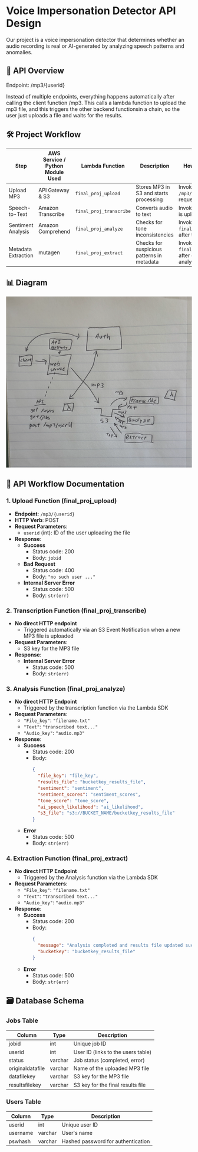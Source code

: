 # Voice Impersonation Detector API Design

Our project is a voice impersonation detector that determines whether an audio recording is real or AI-generated by analyzing speech patterns and anomalies. 

## 🚀 API Overview
Endpoint: /mp3/{userid}

Instead of multiple endpoints, everything happens automatically after calling the client function /mp3. This calls a lambda function to upload the mp3 file, and this triggers the other backend functionsin a chain, so the user just uploads a file and waits for the results. 

## 🛠️ Project Workflow

| Step                | AWS Service / Python Module Used | Lambda Function        | Description                                | How is it Invoked?                                 |
|---------------------|----------------------------------|------------------------|--------------------------------------------|-----------------------------------------------------|
| Upload MP3          | API Gateway & S3                 | `final_proj_upload`    | Stores MP3 in S3 and starts processing     | Invoked via `/mp3/{userid}` POST request            |
| Speech-to-Text      | Amazon Transcribe                | `final_proj_transcribe`| Converts audio to text                     | Invoked when an MP3 is uploaded to S3               |
| Sentiment Analysis  | Amazon Comprehend                | `final_proj_analyze`   | Checks for tone inconsistencies            | Invoked by `final_proj_transcribe` after transcription |
| Metadata Extraction | mutagen                          | `final_proj_extract`   | Checks for suspicious patterns in metadata | Invoked by `final_proj_analyze` after sentiment analysis |

## 📊 Diagram
![API Design Diagram](APIDesign.png)

## 🔄 API Workflow Documentation

### 1. Upload Function (final_proj_upload)
- **Endpoint**: `/mp3/{userid}`
- **HTTP Verb**: POST
- **Request Parameters**:
  - `userid` (int): ID of the user uploading the file
- **Response**:
  - **Success**
    - Status code: 200
    - Body: `jobid`
  - **Bad Request**
    - Status code: 400
    - Body: `"no such user ..."`
  - **Internal Server Error**
    - Status code: 500
    - Body: `str(err)`

### 2. Transcription Function (final_proj_transcribe)
- **No direct HTTP endpoint**
  - Triggered automatically via an S3 Event Notification when a new MP3 file is uploaded
- **Request Parameters**:
  - S3 key for the MP3 file
- **Response**:
  - **Internal Server Error**
    - Status code: 500
    - Body: `str(err)`

### 3. Analysis Function (final_proj_analyze)
- **No direct HTTP Endpoint**
  - Triggered by the transcription function via the Lambda SDK
- **Request Parameters**:
  - `"File_key"`: `"filename.txt"`
  - `"Text"`: `"transcribed text..."`
  - `"Audio_key"`: `"audio.mp3"`
- **Response**:
  - **Success**
    - Status code: 200
    - Body:
      ```json
      {
        "file_key": "file_key",
        "results_file": "bucketkey_results_file",
        "sentiment": "sentiment",
        "sentiment_scores": "sentiment_scores",
        "tone_score": "tone_score",
        "ai_speech_likelihood": "ai_likelihood",
        "s3_file": "s3://BUCKET_NAME/bucketkey_results_file"
      }
      ```
  - **Error**
    - Status code: 500
    - Body: `str(err)`

### 4. Extraction Function (final_proj_extract)
- **No direct HTTP Endpoint**
  - Triggered by the Analysis function via the Lambda SDK
- **Request Parameters**:
  - `"File_key"`: `"filename.txt"`
  - `"Text"`: `"transcribed text..."`
  - `"Audio_key"`: `"audio.mp3"`
- **Response**:
  - **Success**
    - Status code: 200
    - Body:
      ```json
      {
        "message": "Analysis completed and results file updated successfully",
        "bucketkey": "bucketkey_results_file"
      }
      ```
  - **Error**
    - Status code: 500
    - Body: `str(err)`


## 🗃️ Database Schema

### Jobs Table
| Column | Type | Description |
|--------|------|-------------|
| jobid | int | Unique job ID |
| userid | int | User ID (links to the users table) |
| status | varchar | Job status (completed, error) |
| originaldatafile | varchar | Name of the uploaded MP3 file |
| datafilekey | varchar | S3 key for the MP3 file |
| resultsfilekey | varchar | S3 key for the final results file |

### Users Table
| Column | Type | Description |
|--------|------|-------------|
| userid | int | Unique user ID |
| username | varchar | User's name |
| pswhash | varchar | Hashed password for authentication |